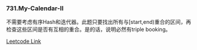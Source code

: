 ### 731.My-Calendar-II

不需要考虑有序Hash和迭代器。此题只要找出所有与[start,end)重合的区间，再检查这些区间是否有互相的重合。是的话，说明必然有triple booking。


[Leetcode Link](https://leetcode.com/problems/my-calendar-ii)